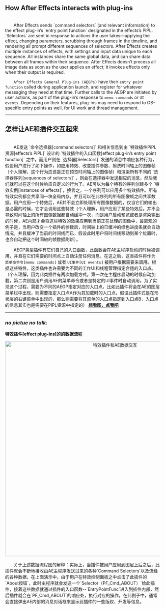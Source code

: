 ## How After Effects interacts with plug-ins

<br>
&#160;&#160;&#160;&#160;&#160;&#160;
After Effects sends `command selectors` (and relevant information) to the effect plug-in’s `entry point function` designated in the effects’s PiPL. `Selectors` are sent in response to actions the user takes—applying the effect, changing parameters, scrubbing through frames in the timeline, and rendering all prompt different sequences of selectors. After Effects creates multiple instances of effects, with settings and input data unique to each sequence. All instances share the same global data, and can share data between all frames within their sequence. After Effects doesn’t process all image data as soon as the user applies an effect; it invokes effects only when their output is required.

&#160;&#160;&#160;&#160;&#160;&#160;
`After Effects General Plug-ins (AEGPs)` have their `entry point function` called during application launch, and register for whatever messaging they need at that time. Further calls to the AEGP are initiated by user actions, as part of the plug-in’s response to `menu commands` or `UI events`. Depending on their features, plug-ins may need to respond to OS-specific entry points as well, for UI work and thread management.

***
## 怎样让AE和插件交互起来

<br>
&#160;&#160;&#160;&#160;&#160;&#160;
AE发送 `命令选择器[command selectors]` 和相关信息到由 `特效插件PiPL资源[effects’s PiPL]` 设计的 `特效插件的入口函数[effect plug-in’s entry point function]` 之中，而用户则在 `选择器[Selectors]` 发送的消息中响应各种行为，假设用户进行了如下操作，如应用特效、改变插件参数、擦洗时间轴上的图像帧（个人理解，这个行为应该是正在预览时间轴上的图像帧）和渲染所有不同的 `选择器序列[sequences of selectors]` ，则会在选择器中发送相应的消息，然后我们就可以在这个时候响应自定义的行为了。AE可以为每个特有的序列创建多个 `特效实例[instances of effects]`，换言之，一个序列可以应用多个特效插件。所有特效实例都会共享同一块全局内存，并且可以在此序列的所有图像帧之间共享数据。用户应用一个特效后，AE并不会立即处理所有图像数据的，仅当它们的输出是必需的时候，它才会调用这些特效（个人理解，用户应用了某些特效后，并不会导致时间轴上的所有图像数据都自动缓冲一次，而是用户启动预览或者是渲染输出的时候，AE内部才会将这些特效的效果应用到当前正在处理的图像中，最直观的例子是，当用户改变一个插件的参数后，时间轴上的已缓冲的绿色进度条就会自动情况，并且缓冲了当前的时间线而已，假设此时用户将时间线移动到某个位置时，也会自动把这个时间轴的帧数据刷新）。

&#160;&#160;&#160;&#160;&#160;&#160;
AEGP类型插件有它们自己的入口函数，此函数会在AE主程序启动的时候被调用，并且在它们需要的时间点上自动注册任何消息。在这之后，这类插件将作为 `菜单命令令[menu commands]` 或者 `UI事件[UI events]` 被用户根据需要来调用。根据这些特性，这类插件也许需要为不同的工作UI和线程管理指定合适的入口点。（个人理解，因为此类插件有两次加载方式，第一次在主程序启动的时候自动加载，第二次则是用户调用AE的菜单命令或者是特定的UI事件时自动调用，为了实现这个过程，需要为不同的AEGP指定对应的入口点，比如此插件将会在AE的图层菜单栏中出现，则需要指定入口点A作为其加载时的入口点，假设此插件式是在形状层的右键菜单中出现的，那么则需要将其菜单的入口点指定到入口点B，入口点的信息其实也是需要在PiPL资源中指定的）
<a href="#id_interface" style="font-weight:bold">想看图，点我吧</a>

***
### *no pictue no talk:*
<p style="font-weight:bold" text-align=left><a id="id_interface"></a>特效插件[effect plug-ins]的的数据流程</p>
<div  align="center">    
<img src="assets/001/004-48da4c34.jpg" width = "700" alt="特效插件和AE数据交互" align=center />
</div>

<br>
&#160;&#160;&#160;&#160;&#160;&#160;
关于上述数据流程图的解释：实际上，当插件被用户应用到图层上后之后，此插件就会不断地接收由AE主程序发送过来的各种`Command Selectors`以及流经的各种数据，在上面演示中，由于用户在特效控制面板之中点击了此插件的`About按钮`，此时主程序就会发送一个`Selector（PF_Cmd_ABOUT）`给此插件，接着这些数据就通过插件的入口函数--`EntryPointFunc`进入到插件内部，然后插件就会在`PF_Cmd_ABOUT`的响应处，执行对应的操作，在此例子中，通常会直接弹出AE内部的消息对话框来显示此插件的一些版权、开发等信息。
